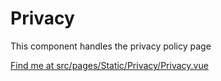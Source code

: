# Privacy

This component handles the privacy policy page

[Find me at src/pages/Static/Privacy/Privacy.vue](https://github.com/FAIRsharing/fairsharing.github.io/tree/master/src/pages/Static/Privacy/Privacy.vue)